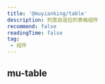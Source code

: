 ```yaml
---
title: '@muyianking/table'
description: 列宽自适应的表格组件
recommend: false
readingTime: false
tag:
 - 组件
---
```


## mu-table
<client-only>
    <demo-table/>
</client-only>